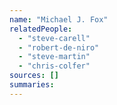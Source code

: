 ```yaml
---
name: "Michael J. Fox"
relatedPeople:
  - "steve-carell"
  - "robert-de-niro"
  - "steve-martin"
  - "chris-colfer"
sources: []
summaries:
---
```



